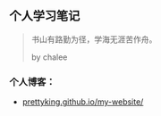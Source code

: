 ## 个人学习笔记

> 书山有路勤为径，学海无涯苦作舟。
>
> by chalee

### 个人博客：

- [prettyking.github.io/my-website/](https://prettyking.github.io/my-website/)
